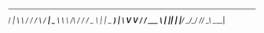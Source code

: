   ____   __        __     _       ____ 
 / ___|  \ \      / /    / \     / ___|
 \___ \   \ \ /\ / /    / _ \   | |  _ 
  ___) |   \ V  V /    / ___ \  | |_| |
 |____/     \_/\_/    /_/   \_\  \____|
                                       
